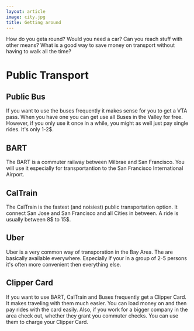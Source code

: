 ```yaml
---
layout: article
image: city.jpg
title: Getting around
---
```


How do you geta round?
Would you need a car?
Can you reach stuff with other means?
What is a good way to save money on transport without having to walk
all the time?

# Public Transport

## Public Bus

If you want to use the buses frequently it makes sense for you to get a VTA pass. When you have one you can get use all Buses in the Valley for free. However, if you only use it once in a while, you might as well just pay single rides. It's only 1-2$.

## BART

The BART is a commuter railway between Milbrae and San Francisco. You will use it especially for transportantion to the San Francisco International Airport.

## CalTrain

The CalTrain is the fastest (and noisiest) public transportation option. It connect San Jose and San Francisco and all Cities in between. A ride is usually between 8$ to 15$.

## Uber

Uber is a very common way of transporation in the Bay Area. The are basically available everywhere. Especially if your in a group of 2-5 persons it's often more convenient then everything else.

## Clipper Card

If you want to use BART, CalTrain and Buses frequently get a Clipper Card. It makes traveling with them much easier. You can load money on and then pay rides with the card easily. Also, if you work for a bigger company in the area check out, whether they grant you commuter checks. You can use them to charge your Clipper Card.